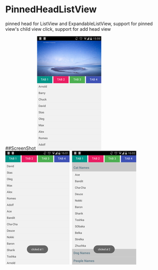 PinnedHeadListView
==================

pinned head for ListView and ExpandableListView, support for pinned view's child view click, support for add head view

##ScreenShot
![Alt text](list1.png)&nbsp;
![Alt text](list2.png)&nbsp;
![Alt text](list3.png)

